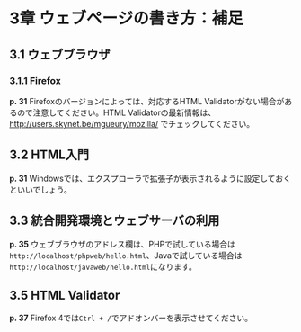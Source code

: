 # 3章 ウェブページの書き方：補足

## 3.1 ウェブブラウザ

### 3.1.1 Firefox

**p. 31** Firefoxのバージョンによっては、対応するHTML Validatorがない場合があるので注意してください。HTML Validatorの最新情報は、http://users.skynet.be/mgueury/mozilla/ でチェックしてください。

## 3.2 HTML入門

**p. 31** Windowsでは、エクスプローラで拡張子が表示されるように設定しておくといいでしょう。

## 3.3 統合開発環境とウェブサーバの利用

**p. 35** ウェブブラウザのアドレス欄は、PHPで試している場合は`http://localhost/phpweb/hello.html`、Javaで試している場合は`http://localhost/javaweb/hello.html`になります。

## 3.5 HTML Validator

**p. 37** Firefox 4では`Ctrl + /`でアドオンバーを表示させてください。
